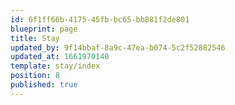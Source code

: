 ```yaml
---
id: 6f1ff66b-4175-45fb-bc65-bb881f2de801
blueprint: page
title: Stay
updated_by: 9f14bbaf-8a9c-47ea-b074-5c2f52882546
updated_at: 1661970140
template: stay/index
position: 8
published: true
---
```

